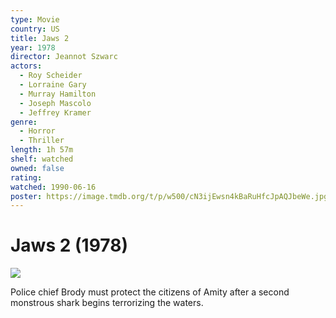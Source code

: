 ```yaml
---
type: Movie
country: US
title: Jaws 2
year: 1978
director: Jeannot Szwarc
actors:
  - Roy Scheider
  - Lorraine Gary
  - Murray Hamilton
  - Joseph Mascolo
  - Jeffrey Kramer
genre:
  - Horror
  - Thriller
length: 1h 57m
shelf: watched
owned: false
rating:
watched: 1990-06-16
poster: https://image.tmdb.org/t/p/w500/cN3ijEwsn4kBaRuHfcJpAQJbeWe.jpg
---
```


# Jaws 2 (1978)

![](https://image.tmdb.org/t/p/w500/cN3ijEwsn4kBaRuHfcJpAQJbeWe.jpg)

Police chief Brody must protect the citizens of Amity after a second monstrous shark begins terrorizing the waters.